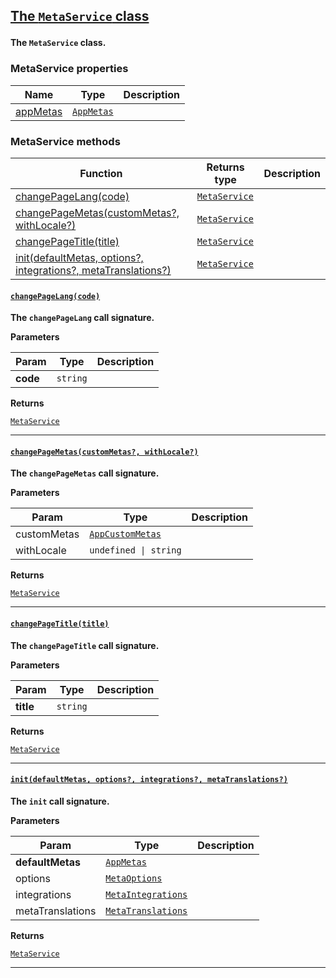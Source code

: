 <section id="main" data-note="AUTO-GENERATED CONTENT, DO NOT EDIT DIRECTLY!">

<h2><a name="metaservice" href="https://ngx-useful.lamnhan.com/classes/metaservice.html"><p>The <code>MetaService</code> class</p>
</a></h2>

**The `MetaService` class.**

<h3><a name="metaservice-properties"><p>MetaService properties</p>
</a></h3>

| Name                                                                         | Type                                                                                                        | Description |
| ---------------------------------------------------------------------------- | ----------------------------------------------------------------------------------------------------------- | ----------- |
| [appMetas](https://ngx-useful.lamnhan.com/classes/metaservice.html#appmetas) | <code><a href="https://ngx-useful.lamnhan.com/interfaces/appmetas.html" target="_blank">AppMetas</a></code> |             |

<h3><a name="metaservice-methods"><p>MetaService methods</p>
</a></h3>

| Function                                                                              | Returns type                                                                                                   | Description |
| ------------------------------------------------------------------------------------- | -------------------------------------------------------------------------------------------------------------- | ----------- |
| [changePageLang(code)](#metaservice-changepagelang-0)                                 | <code><a href="https://ngx-useful.lamnhan.com/classes/metaservice.html" target="_blank">MetaService</a></code> |             |
| [changePageMetas(customMetas?, withLocale?)](#metaservice-changepagemetas-0)          | <code><a href="https://ngx-useful.lamnhan.com/classes/metaservice.html" target="_blank">MetaService</a></code> |             |
| [changePageTitle(title)](#metaservice-changepagetitle-0)                              | <code><a href="https://ngx-useful.lamnhan.com/classes/metaservice.html" target="_blank">MetaService</a></code> |             |
| [init(defaultMetas, options?, integrations?, metaTranslations?)](#metaservice-init-0) | <code><a href="https://ngx-useful.lamnhan.com/classes/metaservice.html" target="_blank">MetaService</a></code> |             |

<h4><a name="metaservice-changepagelang-0" href="https://ngx-useful.lamnhan.com/classes/metaservice.html#changepagelang"><p><code>changePageLang(code)</code></p>
</a></h4>

**The `changePageLang` call signature.**

**Parameters**

| Param    | Type                | Description |
| -------- | ------------------- | ----------- |
| **code** | <code>string</code> |             |

**Returns**

<code><a href="https://ngx-useful.lamnhan.com/classes/metaservice.html" target="_blank">MetaService</a></code>

---

<h4><a name="metaservice-changepagemetas-0" href="https://ngx-useful.lamnhan.com/classes/metaservice.html#changepagemetas"><p><code>changePageMetas(customMetas?, withLocale?)</code></p>
</a></h4>

**The `changePageMetas` call signature.**

**Parameters**

| Param       | Type                                                                                                                    | Description |
| ----------- | ----------------------------------------------------------------------------------------------------------------------- | ----------- |
| customMetas | <code><a href="https://ngx-useful.lamnhan.com/interfaces/appcustommetas.html" target="_blank">AppCustomMetas</a></code> |             |
| withLocale  | <code>undefined \| string</code>                                                                                        |             |

**Returns**

<code><a href="https://ngx-useful.lamnhan.com/classes/metaservice.html" target="_blank">MetaService</a></code>

---

<h4><a name="metaservice-changepagetitle-0" href="https://ngx-useful.lamnhan.com/classes/metaservice.html#changepagetitle"><p><code>changePageTitle(title)</code></p>
</a></h4>

**The `changePageTitle` call signature.**

**Parameters**

| Param     | Type                | Description |
| --------- | ------------------- | ----------- |
| **title** | <code>string</code> |             |

**Returns**

<code><a href="https://ngx-useful.lamnhan.com/classes/metaservice.html" target="_blank">MetaService</a></code>

---

<h4><a name="metaservice-init-0" href="https://ngx-useful.lamnhan.com/classes/metaservice.html#init"><p><code>init(defaultMetas, options?, integrations?, metaTranslations?)</code></p>
</a></h4>

**The `init` call signature.**

**Parameters**

| Param            | Type                                                                                                                        | Description |
| ---------------- | --------------------------------------------------------------------------------------------------------------------------- | ----------- |
| **defaultMetas** | <code><a href="https://ngx-useful.lamnhan.com/interfaces/appmetas.html" target="_blank">AppMetas</a></code>                 |             |
| options          | <code><a href="https://ngx-useful.lamnhan.com/interfaces/metaoptions.html" target="_blank">MetaOptions</a></code>           |             |
| integrations     | <code><a href="https://ngx-useful.lamnhan.com/interfaces/metaintegrations.html" target="_blank">MetaIntegrations</a></code> |             |
| metaTranslations | <code><a href="https://ngx-useful.lamnhan.com/interfaces/metatranslations.html" target="_blank">MetaTranslations</a></code> |             |

**Returns**

<code><a href="https://ngx-useful.lamnhan.com/classes/metaservice.html" target="_blank">MetaService</a></code>

---

</section>
